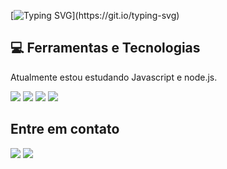 [![Typing SVG](https://readme-typing-svg.demolab.com/?lines=Eaee,+sou+o+Iago+Liziero.;Eaee,+sou+o+Iago+Liziero.)](https://git.io/typing-svg)

## 💻 Ferramentas e Tecnologias
<div>
  <p> Atualmente estou estudando Javascript e node.js. </p>
  <img src="https://img.shields.io/badge/HTML5-f56320?style=for-the-badge&logo=html5&logoColor=white" target="_blank"></a>
  <img src="https://img.shields.io/badge/CSS3-2079f5?style=for-the-badge&logo=css3&logoColor=white" target="_blank"></a>
  <img src="https://img.shields.io/badge/JavaScript-d0d02f?style=for-the-badge&logo=javascript&logoColor=black" target="_blank"></a>
  <img src="https://img.shields.io/badge/C%23-239120?style=for-the-badge&logo=c-sharp&logoColor=white" target="_blank"></a>
  </div>

## Entre em contato
<div>
  <a href="[https://www.instagram.com/iagoliziero(https://www.instagram.com/iagoliziero/)/" target="_blank"><img src="https://img.shields.io/badge/-Instagram-%23E4405F?style=for-the-badge&logo=instagram&logoColor=white" target="_blank"></a>
   <a href="#" target="_blank"><img src="https://img.shields.io/badge/Discord-7289DA?style=for-the-badge&logo=discord&logoColor=white" target="_blank"></a> 
</div>
